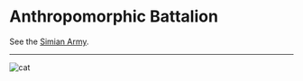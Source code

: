 # Anthropomorphic Battalion

See the [Simian Army](https://github.com/Netflix/SimianArmy).

------------
![cat](https://i.chzbgr.com/maxW500/3576064768/h35FCCB8D/)
